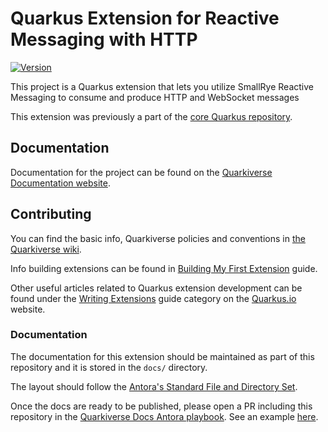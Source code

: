# Quarkus Extension for Reactive Messaging with HTTP

[![Version](https://img.shields.io/maven-central/v/io.quarkiverse.reactivemessaging.http/quarkus-reactive-messaging-http?logo=apache-maven&style=flat-square)](https://search.maven.org/artifact/io.quarkiverse.reactivemessaging.http/quarkus-reactive-messaging-http)

This project is a Quarkus extension that lets you utilize SmallRye Reactive Messaging to consume and produce HTTP and WebSocket messages

This extension was previously a part of the [core Quarkus repository](https://github.com/quarkusio/quarkus).

## Documentation

Documentation for the project can be found on the [Quarkiverse Documentation website](https://quarkiverse.github.io/quarkiverse-docs/quarkus-reactive-messaging-http/dev/index.html).

## Contributing

You can find the basic info, Quarkiverse policies and conventions in [the Quarkiverse wiki](https://github.com/quarkiverse/quarkiverse/wiki).

Info building extensions can be found in [Building My First Extension](https://quarkus.io/guides/building-my-first-extension) guide.

Other useful articles related to Quarkus extension development can be found under the [Writing Extensions](https://quarkus.io/guides/#writing-extensions) guide category on the [Quarkus.io](http://quarkus.io) website.

### Documentation

The documentation for this extension should be maintained as part of this repository and it is stored in the `docs/` directory.

The layout should follow the [Antora's Standard File and Directory Set](https://docs.antora.org/antora/2.3/standard-directories/).

Once the docs are ready to be published, please open a PR including this repository in the [Quarkiverse Docs Antora playbook](https://github.com/quarkiverse/quarkiverse-docs/blob/main/antora-playbook.yml#L7). See an example [here](https://github.com/quarkiverse/quarkiverse-docs/pull/1).